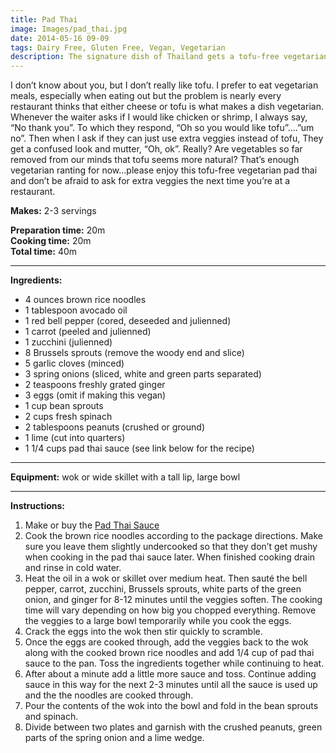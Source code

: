 ```yaml
---
title: Pad Thai
image: Images/pad_thai.jpg
date: 2014-05-16 09-09
tags: Dairy Free, Gluten Free, Vegan, Vegetarian
description: The signature dish of Thailand gets a tofu-free vegetarian makeover with lots of extra veggies.
---
```

I don’t know about you, but I don’t really like tofu. I prefer to eat vegetarian meals, especially when eating out but the problem is nearly every restaurant thinks that either cheese or tofu is what makes a dish vegetarian. Whenever the waiter asks if I would like chicken or shrimp, I always say, “No thank you”. To which they respond, “Oh so you would like tofu”….”um no”. Then when I ask if they can just use extra veggies instead of tofu, They get a confused look and mutter, “Oh, ok”. Really? Are vegetables so far removed from our minds that tofu seems more natural? That’s enough vegetarian ranting for now…please enjoy this tofu-free vegetarian pad thai and don’t be afraid to ask for extra veggies the next time you’re at a restaurant. 

**Makes:** 2-3 servings

**Preparation time:** 20m  
**Cooking time:** 20m  
**Total time:** 40m

---

**Ingredients:**

- 4 ounces brown rice noodles
- 1 tablespoon avocado oil
- 1 red bell pepper (cored, deseeded and julienned)
- 1 carrot (peeled and julienned)
- 1 zucchini (julienned)
- 8 Brussels sprouts (remove the woody end and slice)
- 5 garlic cloves (minced)
- 3 spring onions (sliced, white and green parts separated)
- 2 teaspoons freshly grated ginger
- 3 eggs (omit if making this vegan)
- 1 cup bean sprouts
- 2  cups fresh spinach
- 2 tablespoons peanuts (crushed or ground)
- 1 lime (cut into quarters)
- 1 1/4 cups pad thai sauce (see link below for the recipe)


---

**Equipment:** wok or wide skillet with a tall lip, large bowl

---

**Instructions:**

1. Make or buy the [Pad Thai Sauce](https://wafflehearts.com/recipes/pad_thai_sauce/)
1. Cook the brown rice noodles according to the package directions. Make sure you leave them slightly undercooked so that they don’t get mushy when cooking in the pad thai sauce later. When finished cooking drain and rinse in cold water.
1. Heat the oil in a wok or skillet over medium heat. Then sauté the bell pepper, carrot, zucchini, Brussels sprouts, white parts of the green onion, and ginger for 8-12 minutes until the veggies soften. The cooking time will vary depending on how big you chopped everything. Remove the veggies to a large bowl temporarily while you cook the eggs.
1. Crack the eggs into the wok then stir quickly to scramble. 
1. Once the eggs are cooked through, add the veggies back to the wok along with the cooked brown rice noodles and add 1/4 cup of pad thai sauce to the pan. Toss the ingredients together while continuing to heat.
1. After about a minute add a little more sauce and toss. Continue adding sauce in this way for the next 2-3 minutes until all the sauce is used up and the the noodles are cooked through. 
1. Pour the contents of the wok into the bowl and fold in the bean sprouts and spinach. 
1. Divide between two plates and garnish with the crushed peanuts, green parts of the spring onion and a lime wedge.

